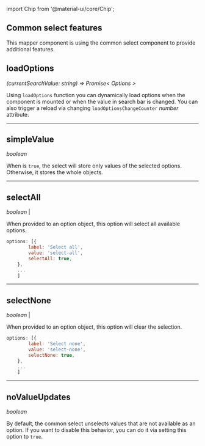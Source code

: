 import Chip from '@material-ui/core/Chip';

## Common select features

This mapper component is using the common select component to provide additional features.

## loadOptions

*(currentSearchValue: string) => Promise< Options >*

Using `loadOptions` function you can dynamically load options when the component is mounted or when the value in search bar is changed. You can also trigger a reload via changing `loadOptionsChangeCounter` *number* attribute.

---

## simpleValue

*boolean*

When is `true`, the select will store only values of the selected options. Otherwise, it stores the whole objects.

---

## selectAll

*boolean* | <Chip label="Experimental" color="secondary" />

When provided to an option object, this option will select all available options.

```jsx
options: [{
        label: 'Select all',
        value: 'select-all',
        selectAll: true,
    },
    ...
    ]
```

---

## selectNone

*boolean* | <Chip label="Experimental" color="secondary" />


When provided to an option object, this option will clear the selection.

```jsx
options: [{
        label: 'Select none',
        value: 'select-none',
        selectNone: true,
    },
    ...
    ]
```

---

## noValueUpdates

*boolean*

By default, the common select unselects values that are not available as an option. If you want to disable this behavior, you can do it via setting this option to `true`.